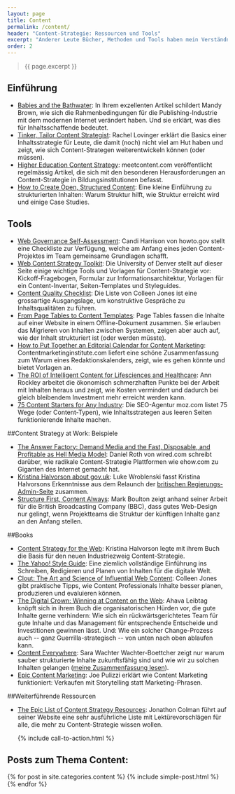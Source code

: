 ```yaml
---
layout: page
title: Content
permalink: /content/
header: "Content-Strategie: Ressourcen und Tools"
excerpt: "Anderer Leute Bücher, Methoden und Tools haben mein Verständnis von Content-Strategie geprägt. Die für mich wichtigsten Ressourcen finden sich hier."
order: 2
---
```


> {{ page.excerpt }}

## Einführung

- [Babies and the Bathwater](http://contentsmagazine.com/articles/babies-and-the-bathwater/): In Ihrem exzellenten Artikel schildert Mandy Brown, wie sich die Rahmenbedingungen für die Publishing-Industrie mit dem modernen Internet verändert haben. Und sie erklärt, was dies für Inhaltsschaffende bedeutet.
- [Tinker, Tailor Content Strategist](http://alistapart.com/article/tinker-tailor-content-strategist): Rachel Lovinger erklärt die Basics einer Inhaltsstrategie für Leute, die damit (noch) nicht viel am Hut haben und zeigt, wie sich Content-Strategen weiterentwickeln können (oder müssen).
- [Higher Education Content Strategy](http://meetcontent.com/blog/): meetcontent.com veröffentlicht regelmässig Artikel, die sich mit den besonderen Herausforderungen an Content-Strategie in Bildungsinstitutionen befasst.
- [How to Create Open, Structured Content](http://www.howto.gov/web-content/technology/content-management-systems/how-to-create-open-structured-content): Eine kleine Einführung zu strukturierten Inhalten: Warum Struktur hilft, wie Struktur erreicht wird und einige Case Studies. 

## Tools
- [Web Governance Self-Assessment](http://www.howto.gov/sites/default/files/documents/WebGovernance_SelfAssessment_Checklist.pdf): Candi Harrison von howto.gov stellt eine Checkliste zur Verfügung, welche am Anfang eines jeden Content-Projektes im Team gemeinsame Grundlagen schafft.
- [Web Content Strategy Toolkit](http://www.du.edu/marcomm/highedweb): Die University of Denver stellt auf dieser Seite einige wichtige Tools und Vorlagen für Content-Strategie vor: Kickoff-Fragebogen, Formular zur Informationsarchitektur, Vorlagen für ein Content-Inventar, Seiten-Templates und Styleguides.
- [Content Quality Checklist](http://www.uxmatters.com/mt/archives/2009/04/toward-content-quality.php): Die Liste von Colleen Jones ist eine grossartige Ausgangslage, um konstruktive Gespräche zu Inhaltsqualitäten zu führen.
- [From Page Tables to Content Templates](http://www.business2community.com/content-marketing/from-page-tables-to-content-templates-0313330): Page Tables fassen die Inhalte auf einer Website in einem Offline-Dokument zusammen. Sie erlauben das Migrieren von Inhalten zwischen Systemen, zeigen aber auch auf, wie der Inhalt strukturiert ist (oder werden müsste).
- [How to Put Together an Editorial Calendar for Content Marketing](http://contentmarketinginstitute.com/2010/08/content-marketing-editorial-calendar/): Contentmarketinginstitute.com liefert eine schöne Zusammenfassung zum Warum eines Redaktionskalenders, zeigt, wie es gehen könnte und bietet Vorlagen an.
- [The ROI of Intelligent Content for Lifesciences and Healthcare](http://www.dclab.com/resources/articles/ROI-intelligent-content-lifesciences): Ann Rockley arbeitet die ökonomisch schmerzhaften Punkte bei der Arbeit mit Inhalten heraus und zeigt, wie Kosten vermindert und dadurch bei gleich bleibendem Investment mehr erreicht werden kann.
- [75 Content Starters for Any Industry](http://moz.com/blog/75-content-starters-for-any-industry): Die SEO-Agentur moz.com listet 75 Wege (oder Content-Typen), wie Inhaltsstrategen aus leeren Seiten funktionierende Inhalte machen.

##Content Strategy at Work: Beispiele
- [The Answer Factory: Demand Media and the Fast, Disposable, and Profitable as Hell Media Model](http://www.wired.com/magazine/2009/10/ff_demandmedia/all/): Daniel Roth von wired.com schreibt darüber, wie radikale Content-Strategie Plattformen wie ehow.com zu Giganten des Internet gemacht hat.
- [Kristina Halvorson about gov.uk](http://www.lukew.com/ff/entry.asp?1803): Luke Wroblenski fasst Kristina Halvorsons Erkenntnisse aus dem Relaunch der [britischen Regierungs-Admin-Seite](https://www.gov.uk/) zusammen. 
- [Structure First, Content Always](http://www.markboulton.co.uk/journal/structure-first-content-always): Mark Boulton zeigt anhand seiner Arbeit für die British Broadcasting Company (BBC), dass gutes Web-Design nur gelingt, wenn Projektteams die Struktur der künftigen Inhalte ganz an den Anfang stellen.

##Books

- [Content Strategy for the Web](http://contentstrategy.com/): Kristina Halvorson legte mit ihrem Buch die Basis für den neuen Industriezweig Content-Strategie.
- [The Yahoo! Style Guide](http://www.amazon.com/The-Yahoo-Style-Guide-Sourcebook/dp/031256984X): Eine ziemlich vollständige Einführung ins Schreiben, Redigieren und Planen von Inhalten für die digitale Welt.
- [Clout: The Art and Science of Influential Web Content](http://content-science.com/clout-the-book/): Colleen Jones gibt praktische Tipps, wie Content Professionals Inhalte besser planen, produzieren und evaluieren können.
- [The Digital Crown: Winning at Content on the Web](http://www.amazon.co.uk/The-Digital-Crown-Winning-Content/dp/0124076742): Ahava Leibtag knöpft sich in ihrem Buch die organisatorischen Hürden vor, die gute Inhalte gerne verhindern: Wie sich ein rückwärtsgerichtetes Team für gute Inhalte und das Management für entsprechende Entscheide und Investitionen gewinnen lässt. Und: Wie ein solcher Change-Prozess auch -- ganz Guerrilla-strategisch -- von unten nach oben ablaufen kann.
- [Content Everywhere](http://rosenfeldmedia.com/books/content-everywhere/): Sara Wachter Wachter-Boettcher zeigt nur warum sauber strukturierte Inhalte zukunftsfähig sind und wie wir zu solchen Inhalten gelangen ([meine Zusammenfassung lesen](/inhalte-fuer-ueberall)).
- [Epic Content Marketing](http://joepulizzi.com/books/): Joe Pulizzi erklärt wie Content Marketing funktioniert: Verkaufen mit Storytelling statt Marketing-Phrasen.

##Weiterführende Ressourcen
- [The Epic List of Content Strategy Resources](http://www.jonathoncolman.org/2013/02/04/content-strategy-resources/): Jonathon Colman führt auf seiner Website eine sehr ausführliche Liste mit Lektürevorschlägen für alle, die mehr zu Content-Strategie wissen wollen.


<ul class="post-list"> 
	{% include call-to-action.html %}
</ul>

## Posts zum Thema Content:

{% for post in site.categories.content %}
   {% include simple-post.html %}
{% endfor %}